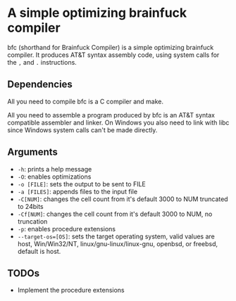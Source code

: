 # A simple optimizing brainfuck compiler

bfc (shorthand for Brainfuck Compiler) is a simple optimizing brainfuck compiler.
It produces AT&T syntax assembly code, using system calls for the `,` and `.` instructions.

## Dependencies

All you need to compile bfc is a C compiler and make.

All you need to assemble a program produced by bfc is an AT&T syntax compatible assembler and linker.
On Windows you also need to link with libc since Windows system calls can't be made directly.

## Arguments

- `-h`: prints a help message
- `-O`: enables optimizations
- `-o [FILE]`: sets the output to be sent to FILE
- `-a [FILES]`: appends files to the input file
- `-C[NUM]`: changes the cell count from it's default 3000 to NUM truncated to 24bits
- `-Cf[NUM]`: changes the cell count from it's default 3000 to NUM, no truncation
- `-p`: enables procedure extensions
- `--target-os=[OS]`: sets the target operating system, valid values are host, Win/Win32/NT, linux/gnu-linux/linux-gnu, openbsd, or freebsd, default is host.

## TODOs

- Implement the procedure extensions
